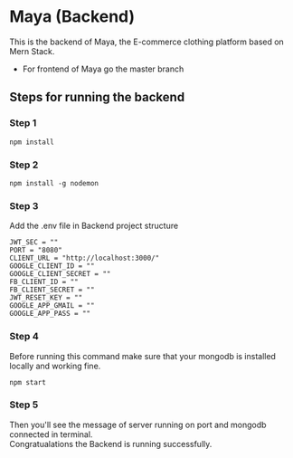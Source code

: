 # Maya (Backend)

This is the backend of Maya, the E-commerce clothing platform based on Mern Stack.
* For frontend of Maya go the master branch
 
## Steps for running the backend

### Step 1
```
npm install
```

### Step 2
```
npm install -g nodemon
```

### Step 3
Add the .env file in Backend project structure
```
JWT_SEC = ""
PORT = "8080"
CLIENT_URL = "http://localhost:3000/"
GOOGLE_CLIENT_ID = ""
GOOGLE_CLIENT_SECRET = ""
FB_CLIENT_ID = ""
FB_CLIENT_SECRET = ""
JWT_RESET_KEY = ""
GOOGLE_APP_GMAIL = ""
GOOGLE_APP_PASS = ""
```

### Step 4
Before running this command make sure that your mongodb is installed locally and working fine.
```
npm start
```

### Step 5
Then you'll see the message of server running on port and mongodb connected in terminal.<br />
Congratualations the Backend is running successfully.
